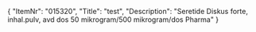 {
  "ItemNr": "015320",
  "Title": "test",
  "Description": "Seretide Diskus forte, inhal.pulv, avd dos 50 mikrogram/500 mikrogram/dos Pharma"
}